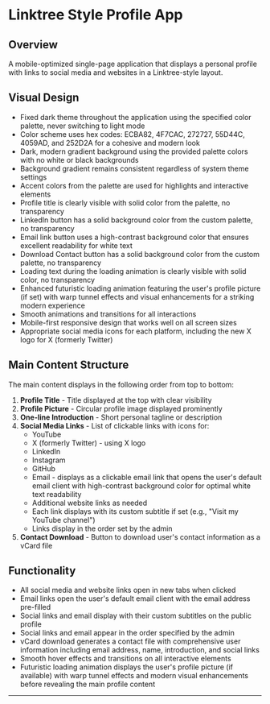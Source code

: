 # Linktree Style Profile App

## Overview

A mobile-optimized single-page application that displays a personal profile with links to social media and websites in a Linktree-style layout.

## Visual Design

- Fixed dark theme throughout the application using the specified color palette, never switching to light mode
- Color scheme uses hex codes: ECBA82, 4F7CAC, 272727, 55D44C, 4059AD, and 252D2A for a cohesive and modern look
- Dark, modern gradient background using the provided palette colors with no white or black backgrounds
- Background gradient remains consistent regardless of system theme settings
- Accent colors from the palette are used for highlights and interactive elements
- Profile title is clearly visible with solid color from the palette, no transparency
- LinkedIn button has a solid background color from the custom palette, no transparency
- Email link button uses a high-contrast background color that ensures excellent readability for white text
- Download Contact button has a solid background color from the custom palette, no transparency
- Loading text during the loading animation is clearly visible with solid color, no transparency
- Enhanced futuristic loading animation featuring the user's profile picture (if set) with warp tunnel effects and visual enhancements for a striking modern experience
- Smooth animations and transitions for all interactions
- Mobile-first responsive design that works well on all screen sizes
- Appropriate social media icons for each platform, including the new X logo for X (formerly Twitter)

## Main Content Structure

The main content displays in the following order from top to bottom:

1. **Profile Title** - Title displayed at the top with clear visibility
2. **Profile Picture** - Circular profile image displayed prominently
3. **One-line Introduction** - Short personal tagline or description
4. **Social Media Links** - List of clickable links with icons for:
    - YouTube
    - X (formerly Twitter) - using X logo
    - LinkedIn
    - Instagram
    - GitHub
    - Email - displays as a clickable email link that opens the user's default email client with high-contrast background color for optimal white text readability
    - Additional website links as needed
    - Each link displays with its custom subtitle if set (e.g., "Visit my YouTube channel")
    - Links display in the order set by the admin
5. **Contact Download** - Button to download user's contact information as a vCard file

## Functionality

- All social media and website links open in new tabs when clicked
- Email links open the user's default email client with the email address pre-filled
- Social links and email display with their custom subtitles on the public profile
- Social links and email appear in the order specified by the admin
- vCard download generates a contact file with comprehensive user information including email address, name, introduction, and social links
- Smooth hover effects and transitions on all interactive elements
- Futuristic loading animation displays the user's profile picture (if available) with warp tunnel effects and modern visual enhancements before revealing the main profile content

---